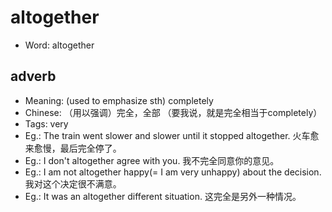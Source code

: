 # altogether

- Word: altogether

## adverb

- Meaning: (used to emphasize sth) completely
- Chinese: （用以强调）完全，全部 （要我说，就是完全相当于completely）
- Tags: very
- Eg.: The train went slower and slower until it stopped altogether. 火车愈来愈慢，最后完全停了。
- Eg.: I don't altogether agree with you. 我不完全同意你的意见。
- Eg.: I am not altogether happy(= I am very unhappy) about the decision. 我对这个决定很不满意。
- Eg.: It was an altogether different situation. 这完全是另外一种情况。

